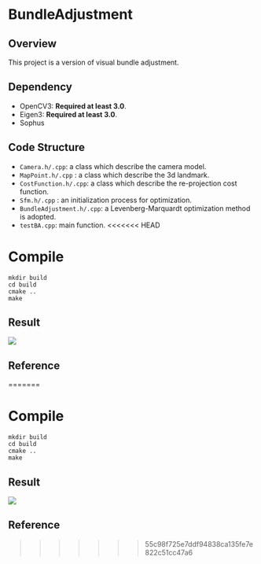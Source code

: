# BundleAdjustment
## Overview
This project is a version of visual bundle adjustment. 

## Dependency
* OpenCV3: **Required at least 3.0**.
* Eigen3: **Required at least 3.0**.
* Sophus
## Code Structure
* `Camera.h/.cpp`: a class which describe the camera model.
* `MapPoint.h/.cpp` : a class which describe the 3d landmark.
* `CostFunction.h/.cpp`: a class which describe the re-projection cost function.
* `Sfm.h/.cpp` : an initialization process for optimization.   
* `BundleAdjustment.h/.cpp`: a Levenberg-Marquardt optimization method is adopted.
* `testBA.cpp`: main function.
<<<<<<< HEAD

# Compile
```
mkdir build
cd build
cmake ..
make
```
## Result
![](![t](https://github.com/JesseyAI/BundleAdjustment/blob/main/image/Accuracy(a).eps))
## Reference

=======

# Compile
```
mkdir build
cd build
cmake ..
make
```
## Result
![](![t](https://github.com/JesseyAI/BundleAdjustment/blob/main/image/Accuracy(a).eps))
## Reference
>>>>>>> 55c98f725e7ddf94838ca135fe7e822c51cc47a6
